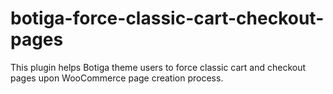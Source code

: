 # botiga-force-classic-cart-checkout-pages
This plugin helps Botiga theme users to force classic cart and checkout pages upon WooCommerce page creation process.
